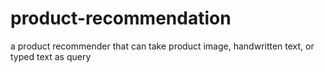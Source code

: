 # product-recommendation
a product recommender that can take product image, handwritten  text, or typed text as query
